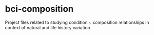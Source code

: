 # bci-composition

Project files related to studying condition ~ composition relationships in context of natural and life history variation. 
